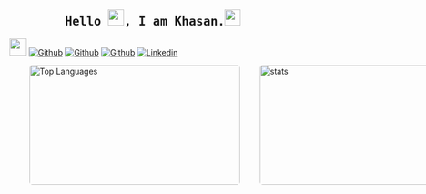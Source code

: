 <h2 align='center'><samp><strong>Hello <img src="https://media.giphy.com/media/hvRJCLFzcasrR4ia7z/giphy.gif" width="28px" height="28px">, I am Khasan.<img height="28px" src="https://emojis.slackmojis.com/emojis/images/1531849430/4246/blob-sunglasses.gif?1531849430"></strong></samp></h2>

<img src="https://media.giphy.com/media/WUlplcMpOCEmTGBtBW/giphy.gif" width="30">  [![Github](https://img.shields.io/github/followers/khasanrashidov?label=Follow%20Me&style=social)](https://github.com/khasanrashidov)  [![Github](https://img.shields.io/github/stars/khasanrashidov?affiliations=OWNER&style=social)](https://github.com/khasanrashidov)  [![Github](https://img.shields.io/github/watchers/khasanrashidov/khasanrashidov?style=social)](https://github.com/khasanrashidov) [![Linkedin](https://img.shields.io/badge/LinkedIn-Khasan%20Rashidov-blue?logo=Linkedin&logoColor=blue&labelColor=black&style=flat-square)](https://www.linkedin.com/in/khasanr)  

<p style="display: flex; justify-content: space-between;">
<img style="border-radius: 5px; margin: 0 0 5px 35px;" alt="Top Languages" width="370px" height="210px" src="https://github-readme-stats.vercel.app/api/top-langs/?username=khasanrashidov&layout=compact&theme=shades-of-purple&bg_color=00000000&hide_border=true" />
<img style="border-radius: 5px; margin: 0 0 5px 35px;" alt="stats" width="450px" height="210px" src="https://github-readme-stats.vercel.app/api?username=khasanrashidov&show_icons=true&include_all_commits=true&theme=shades-of-purple&bg_color=00000000&hide_border=true" alt="Khasan's github statistics" />
</p>


<!---
khasanrashidov/khasanrashidov is a ✨ special ✨ repository because its `README.md` (this file) appears on your GitHub profile.
You can click the Preview link to take a look at your changes.
--->
